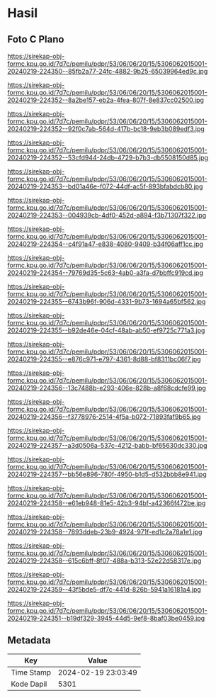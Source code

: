 # Hasil

## Foto C Plano

https://sirekap-obj-formc.kpu.go.id/7d7c/pemilu/pdpr/53/06/06/20/15/5306062015001-20240219-224350--85fb2a77-24fc-4882-9b25-65039964ed9c.jpg

https://sirekap-obj-formc.kpu.go.id/7d7c/pemilu/pdpr/53/06/06/20/15/5306062015001-20240219-224352--8a2be157-eb2a-4fea-807f-8e837cc02500.jpg

https://sirekap-obj-formc.kpu.go.id/7d7c/pemilu/pdpr/53/06/06/20/15/5306062015001-20240219-224352--92f0c7ab-564d-417b-bc18-9eb3b089edf3.jpg

https://sirekap-obj-formc.kpu.go.id/7d7c/pemilu/pdpr/53/06/06/20/15/5306062015001-20240219-224352--53cfd944-24db-4729-b7b3-db5508150d85.jpg

https://sirekap-obj-formc.kpu.go.id/7d7c/pemilu/pdpr/53/06/06/20/15/5306062015001-20240219-224353--bd01a46e-f072-44df-ac5f-893bfabdcb80.jpg

https://sirekap-obj-formc.kpu.go.id/7d7c/pemilu/pdpr/53/06/06/20/15/5306062015001-20240219-224353--004939cb-4df0-452d-a894-f3b71307f322.jpg

https://sirekap-obj-formc.kpu.go.id/7d7c/pemilu/pdpr/53/06/06/20/15/5306062015001-20240219-224354--c4f91a47-e838-4080-9409-b34f06aff1cc.jpg

https://sirekap-obj-formc.kpu.go.id/7d7c/pemilu/pdpr/53/06/06/20/15/5306062015001-20240219-224354--79769d35-5c63-4ab0-a3fa-d7bbffc919cd.jpg

https://sirekap-obj-formc.kpu.go.id/7d7c/pemilu/pdpr/53/06/06/20/15/5306062015001-20240219-224355--6743b96f-906d-4331-9b73-1694a65bf562.jpg

https://sirekap-obj-formc.kpu.go.id/7d7c/pemilu/pdpr/53/06/06/20/15/5306062015001-20240219-224355--b92de46e-04cf-48ab-ab50-ef9725c771a3.jpg

https://sirekap-obj-formc.kpu.go.id/7d7c/pemilu/pdpr/53/06/06/20/15/5306062015001-20240219-224355--e876c971-e797-4361-8d88-bf8311bc06f7.jpg

https://sirekap-obj-formc.kpu.go.id/7d7c/pemilu/pdpr/53/06/06/20/15/5306062015001-20240219-224356--13c7488b-e293-406e-828b-a8f68cdcfe99.jpg

https://sirekap-obj-formc.kpu.go.id/7d7c/pemilu/pdpr/53/06/06/20/15/5306062015001-20240219-224356--f3778976-2514-4f5a-b072-71893faf9b65.jpg

https://sirekap-obj-formc.kpu.go.id/7d7c/pemilu/pdpr/53/06/06/20/15/5306062015001-20240219-224357--a3d0506a-537c-4212-babb-bf65630dc330.jpg

https://sirekap-obj-formc.kpu.go.id/7d7c/pemilu/pdpr/53/06/06/20/15/5306062015001-20240219-224357--bb56e896-780f-4950-b1d5-d532bbb8e941.jpg

https://sirekap-obj-formc.kpu.go.id/7d7c/pemilu/pdpr/53/06/06/20/15/5306062015001-20240219-224358--e61eb948-81e5-42b3-94bf-a42366f472be.jpg

https://sirekap-obj-formc.kpu.go.id/7d7c/pemilu/pdpr/53/06/06/20/15/5306062015001-20240219-224358--7893ddeb-23b9-4924-971f-ed1c2a78a1e1.jpg

https://sirekap-obj-formc.kpu.go.id/7d7c/pemilu/pdpr/53/06/06/20/15/5306062015001-20240219-224358--615c6bff-8f07-488a-b313-52e22d58317e.jpg

https://sirekap-obj-formc.kpu.go.id/7d7c/pemilu/pdpr/53/06/06/20/15/5306062015001-20240219-224359--43f5bde5-df7c-441d-826b-5941a16181a4.jpg

https://sirekap-obj-formc.kpu.go.id/7d7c/pemilu/pdpr/53/06/06/20/15/5306062015001-20240219-224351--b19df329-3945-44d5-9ef8-8baf03be0459.jpg


## Metadata

| Key        | Value               |
| ---------- | ------------------- |
| Time Stamp | 2024-02-19 23:03:49 |
| Kode Dapil | 5301                |



